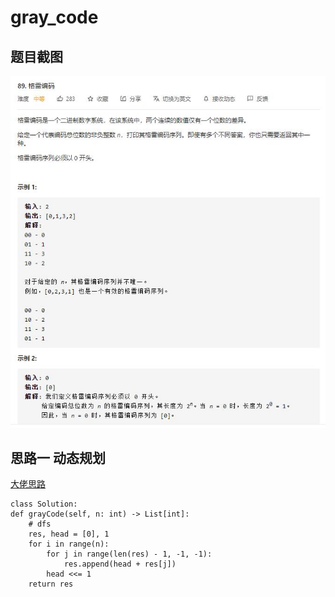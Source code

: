 
# gray_code

## 题目截图
 ![](gray_code.jpg)

## 思路一 动态规划

[大佬思路](https://leetcode-cn.com/problems/gray-code/solution/gray-code-jing-xiang-fan-she-fa-by-jyd/)

    class Solution:
    def grayCode(self, n: int) -> List[int]:
        # dfs
        res, head = [0], 1
        for i in range(n):
            for j in range(len(res) - 1, -1, -1):
                res.append(head + res[j])
            head <<= 1
        return res
